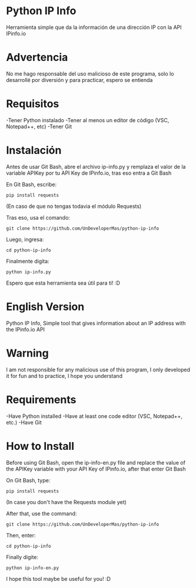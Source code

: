 # Python IP Info
Herramienta simple que da la información de una dirección IP con la API IPinfo.io 

# Advertencia
No me hago responsable del uso malicioso de este programa, solo lo desarrollé por diversión y 
para practicar, espero se entienda

# Requisitos
-Tener Python instalado
-Tener al menos un editor de código (VSC, Notepad++, etc)
-Tener Git

# Instalación 
Antes de usar Git Bash, abre el archivo ip-info.py y remplaza el valor de la variable APIKey por tu API Key de 
IPinfo.io, tras eso entra a Git Bash

En Git Bash, escribe: 
```
pip install requests
```
(En caso de que no tengas todavia el módulo Requests)

Tras eso, usa el comando:
```
git clone https://github.com/UnDeveloperMas/python-ip-info
```

Luego, ingresa: 
```
cd python-ip-info
```

Finalmente digita:
```
python ip-info.py
```

Espero que esta herramienta sea útil para ti! :D



# English Version
Python IP Info, Simple tool that gives information about an IP address with the IPinfo.io API 

# Warning
I am not responsible for any malicious use of this program, I only developed it for fun and 
to practice, I hope you understand

# Requirements
-Have Python installed
-Have at least one code editor (VSC, Notepad++, etc.)
-Have Git

# How to Install
Before using Git Bash, open the ip-info-en.py file and replace the value of the APIKey variable with your API Key of
IPinfo.io, after that enter Git Bash

On Git Bash, type: 
```
pip install requests
```
(In case you don't have the Requests module yet)

After that, use the command:
```
git clone https://github.com/UnDeveloperMas/python-ip-info
```

Then, enter: 
```
cd python-ip-info
```

Finally digite:
```
python ip-info-en.py
```

I hope this tool maybe be useful for you! :D
